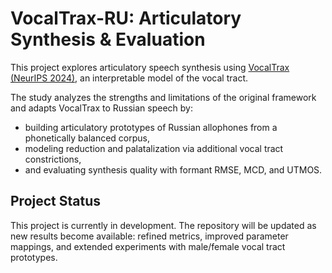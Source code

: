 # VocalTrax-RU: Articulatory Synthesis & Evaluation

This project explores articulatory speech synthesis using [VocalTrax (NeurIPS 2024)](https://vocaltrax.media.mit.edu/), an interpretable model of the vocal tract.

The study analyzes the strengths and limitations of the original framework and adapts VocalTrax to Russian speech by:
- building articulatory prototypes of Russian allophones from a phonetically balanced corpus,
- modeling reduction and palatalization via additional vocal tract constrictions,
- and evaluating synthesis quality with formant RMSE, MCD, and UTMOS.

## Project Status
This project is currently in development. The repository will be updated as new results become available: refined metrics, improved parameter mappings, and extended experiments with male/female vocal tract prototypes.
